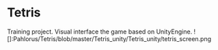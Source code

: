 # Tetris 
Training project. Visual interface the game based on UnityEngine.
![]:Pahlorus/Tetris/blob/master/Tetris_unity/Tetris_unity/tetris_screen.png
